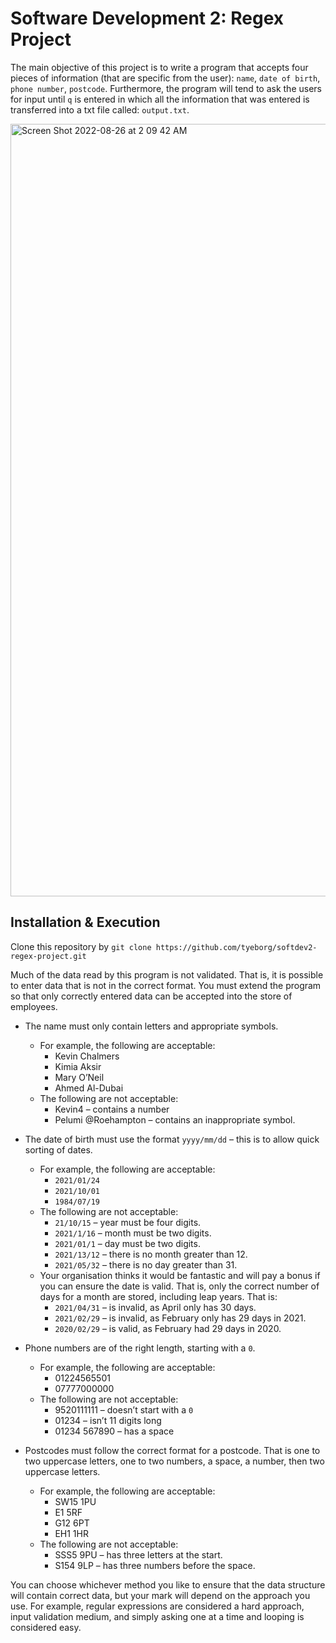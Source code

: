 # Software Development 2: Regex Project

The main objective of this project is to write a program that accepts four pieces of information (that are specific from the user): `name`, `date of birth`, `phone number`, `postcode`. Furthermore, the program will tend to ask the users for input until `q` is entered in which all the information that was entered is transferred into a txt file called: `output.txt`.

<img width="1236" alt="Screen Shot 2022-08-26 at 2 09 42 AM" src="https://user-images.githubusercontent.com/96035297/186795391-9024e589-7aea-4ba9-bb0d-4d8980ba3e68.png">

## Installation & Execution 
Clone this repository by `git clone https://github.com/tyeborg/softdev2-regex-project.git`

Much of the data read by this program is not validated. That is, it is possible to enter data that is not in the correct format. You must extend the program so that only correctly entered data can be accepted into the store of employees.

* The name must only contain letters and appropriate symbols.
  * For example, the following are acceptable:
    * Kevin Chalmers
    * Kimia Aksir
    * Mary O’Neil
    * Ahmed Al-Dubai
  * The following are not acceptable:
    * Kevin4 – contains a number
    * Pelumi @Roehampton – contains an inappropriate symbol.
   
* The date of birth must use the format `yyyy/mm/dd` – this is to allow quick sorting of dates.
  * For example, the following are acceptable:
    * `2021/01/24`
    * `2021/10/01`
    * `1984/07/19`
  * The following are not acceptable:
    * `21/10/15` – year must be four digits.
    * `2021/1/16` – month must be two digits.
    * `2021/01/1` – day must be two digits.
    * `2021/13/12` – there is no month greater than 12.
    * `2021/05/32` – there is no day greater than 31.
  * Your organisation thinks it would be fantastic and will pay a bonus if you can ensure the date is valid. That is, only the correct number of days for a month are stored, including leap years. That is:
    * `2021/04/31` – is invalid, as April only has 30 days.
    * `2021/02/29` – is invalid, as February only has 29 days in 2021.
    * `2020/02/29` – is valid, as February had 29 days in 2020.
    
* Phone numbers are of the right length, starting with a `0`.
  * For example, the following are acceptable:
    * 01224565501
    * 07777000000
  * The following are not acceptable:
    * 9520111111 – doesn’t start with a `0`
    * 01234 – isn’t 11 digits long
    * 01234 567890 – has a space
    
* Postcodes must follow the correct format for a postcode. That is one to two uppercase letters, one to two numbers, a space, a number, then two uppercase letters.
  * For example, the following are acceptable:
    * SW15 1PU
    * E1 5RF
    * G12 6PT
    * EH1 1HR
  * The following are not acceptable:
    * SSS5 9PU – has three letters at the start.
    * S154 9LP – has three numbers before the space.
    
You can choose whichever method you like to ensure that the data structure will contain correct data, but your mark will depend on the approach you use. For example, regular expressions are considered a hard approach, input validation medium, and simply asking one at a time and looping is considered easy.

